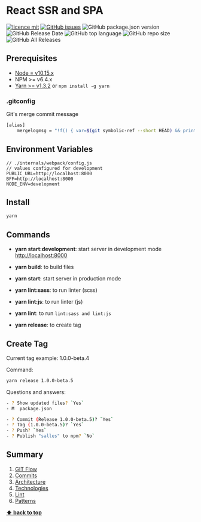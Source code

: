 # React SSR and SPA

[![licence mit](https://img.shields.io/badge/license-MIT-blue.svg?style=flat-square)](http://hemersonvianna.mit-license.org/)
[![GitHub issues](https://img.shields.io/github/issues/org-rondon/react-ssr-spa.svg)](https://github.com/org-rondon/react-ssr-spa/issues)
![GitHub package.json version](https://img.shields.io/github/package-json/v/org-rondon/react-ssr-spa.svg)
![GitHub Release Date](https://img.shields.io/github/release-date/org-rondon/react-ssr-spa.svg)
![GitHub top language](https://img.shields.io/github/languages/top/org-rondon/react-ssr-spa.svg)
![GitHub repo size](https://img.shields.io/github/repo-size/org-rondon/react-ssr-spa.svg)
![GitHub All Releases](https://img.shields.io/github/downloads/org-rondon/react-ssr-spa/total.svg)

## Prerequisites

- [Node = v10.15.x](https://nodejs.org/en/)
- NPM >= v6.4.x
- [Yarn >= v1.3.2](https://yarnpkg.com/en/docs/install#linux-tab) or `npm install -g yarn`

### .gitconfig

Git's merge commit message

```bash
[alias]
    mergelogmsg = "!f() { var=$(git symbolic-ref --short HEAD) && printf 'Merge branch %s into %s\n\n::SUMMARY::\nBranch %s commits:\n' $1 $var $1 > temp_merge_msg && git log --format=format:'%s' $var..$1 >> temp_merge_msg && printf '\n\nBranch %s commits:\n' $var >> temp_merge_msg && git log --format=format:'%s' $1..$var >> temp_merge_msg && printf '\n\n* * * * * * * * * * * * * * * * * * * * * * * * *\n::DETAILS::\n' >> temp_merge_msg && git log --left-right $var...$1 >> temp_merge_msg && git merge --no-ff --no-commit $1 && git commit -eF temp_merge_msg; rm -f temp_merge_msg;}; f"
```

## Environment Variables

```
// ./internals/webpack/config.js
// values ​​configured for development
PUBLIC_URL=http://localhost:8000
BFF=http://localhost:8000
NODE_ENV=development
```

## Install

```bash
yarn
```

## Commands

- **yarn start:development**: start server in development mode [http://localhost:8000](http://localhost:8000)

- **yarn build**: to build files
- **yarn start**: start server in production mode

- **yarn lint:sass**: to run linter (scss)
- **yarn lint:js**: to run linter (js)
- **yarn lint**: to run `lint:sass and lint:js`

- **yarn release**: to create tag

## Create Tag

Current tag example: 1.0.0-beta.4

Command:

```bash
yarn release 1.0.0-beta.5
```

Questions and answers:

```sh
- ? Show updated files? `Yes`
- M  package.json

- ? Commit (Release 1.0.0-beta.5)? `Yes`
- ? Tag (1.0.0-beta.5)? `Yes`
- ? Push? `Yes`
- ? Publish "salles" to npm? `No`
```

## Summary

1. [GIT Flow](./docs/manual/01-git-flow.md)
2. [Commits](./docs/manual/02-commits.md)
3. [Architecture](./docs/manual/03-architecture.md)
4. [Technologies](./docs/manual/04-technologies.md)
5. [Lint](./docs/manual/05-lint.md)
6. [Patterns](./docs/manual/06-patterns.md)

**[⬆ back to top](#prerequisites)**
